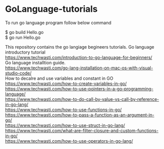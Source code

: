 # GoLanguage-tutorials

To run go language program follow below command 

$ go build Hello.go
<br/>
$ go run Hello.go

This repository contains the go langiage begineers tutorials.
Go language introductory tutorial<br/>
https://www.techwasti.com/introduction-to-go-language-for-beginners/
<br/>
Go language installtion guide.<br/>
https://www.techwasti.com/go-lang-installation-on-mac-os-with-visual-studio-code/
<br/>
How to decalre and use variables and constant in GO <br/>
https://www.techwasti.com/how-to-create-variables-in-go/<br/>
https://www.techwasti.com/how-to-use-pointers-in-a-go-programming-language/ <br/>
https://www.techwasti.com/how-to-do-call-by-value-vs-call-by-reference-in-go-lang/<br/>
https://www.techwasti.com/how-to-use-functions-in-go/<br/>
https://www.techwasti.com/how-to-pass-a-function-as-an-argument-in-go/<br/>
https://www.techwasti.com/how-to-use-struct-in-go-lang/<br/>
https://www.techwasti.com/what-are-filter-closure-and-custom-functions-in-go/<br/>
https://www.techwasti.com/how-to-use-operators-in-go-lang/<br/>




